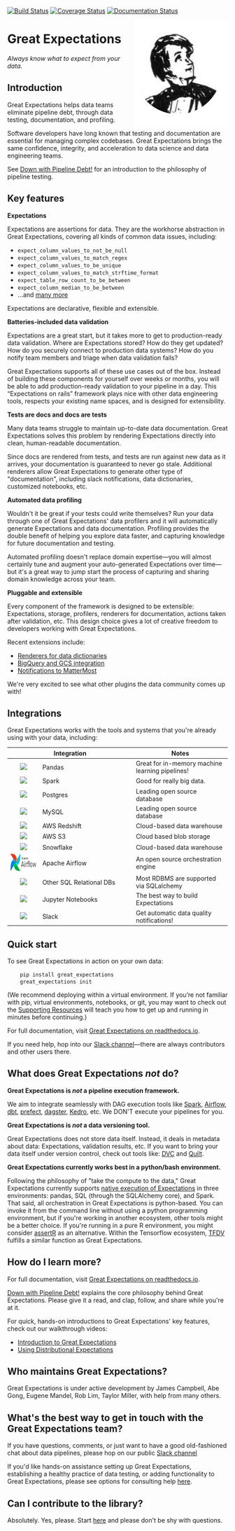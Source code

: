[![Build Status](https://travis-ci.org/great-expectations/great_expectations.svg?branch=develop)](https://travis-ci.org/great-expectations/great_expectations)
[![Coverage Status](https://coveralls.io/repos/github/great-expectations/great_expectations/badge.svg?branch=develop)](https://coveralls.io/github/great-expectations/great_expectations?branch=develop)
[![Documentation Status](https://readthedocs.org/projects/great-expectations/badge/?version=latest)](http://great-expectations.readthedocs.io/en/latest/?badge=latest)

<!-- <<<Super-quickstart links go here>>> -->



<img align="right" src="./generic_dickens_protagonist.png">

Great Expectations
================================================================================

*Always know what to expect from your data.*

Introduction
--------------------------------------------------------------------------------

Great Expectations helps data teams eliminate pipeline debt, through data testing, documentation, and profiling.

Software developers have long known that testing and documentation are essential for managing complex codebases. Great Expectations brings the same confidence, integrity, and acceleration to data science and data engineering teams.

See [Down with Pipeline Debt!]() for an introduction to the philosophy of pipeline testing.


<!--
--------------------------------------------------
<<<A bunch of logos go here for social proof>>>

--------------------------------------------------
-->

Key features
--------------------------------------------------

**Expectations**

Expectations are assertions for data. They are the workhorse abstraction in Great Expectations, covering all kinds of common data issues, including:
- `expect_column_values_to_not_be_null`
- `expect_column_values_to_match_regex`
- `expect_column_values_to_be_unique`
- `expect_column_values_to_match_strftime_format`
- `expect_table_row_count_to_be_between`
- `expect_column_median_to_be_between`
- ...and [many more](https://docs.greatexpectations.io/en/latest/reference/expectation_glossary.html)

Expectations are <!--[declarative, flexible and extensible]()--> declarative, flexible and extensible.
<!--To test out Expectations on your own data, check out the [<<step-1 tutorial>>]().-->

<!--
<<animated gif showing typing an Expectation in a notebook cell, running it, and getting an informative result>>
-->

**Batteries-included data validation**

Expectations are a great start, but it takes more to get to production-ready data validation. Where are Expectations stored? How do they get updated? How do you securely connect to production data systems? How do you notify team members and triage when data validation fails?

Great Expectations supports all of these use cases out of the box. Instead of building these components for yourself over weeks or months, you will be able to add production-ready validation to your pipeline in a day. This “Expectations on rails” framework plays nice with other data engineering tools, respects your existing name spaces, and is designed for extensibility.

<!--
Check out [The Era of DIY Data Validation is Over]() for more details.
-->

<!--
<<animated gif showing slack message, plus click through to validation results, a la: https://docs.google.com/presentation/d/1ZqFXsoOyW2KIkMBNij3c7KOM0RhajhAHKesdCL_BKHw/edit#slide=id.g6b0ff79464_0_183>>
-->

**Tests are docs and docs are tests**

Many data teams struggle to maintain up-to-date data documentation. Great Expectations solves this problem by rendering Expectations directly into clean, human-readable documentation. 

Since docs are rendered from tests, and tests are run against new data as it arrives, your documentation is guaranteed to never go stale. Additional renderers allow Great Expectations to generate other type of "documentation", including <!--[slack notifications](), [data dictionaries](), [customized notebooks]()--> slack notifications, data dictionaries, customized notebooks, etc.

<!--
<<Pic, similar to slide 32: https://docs.google.com/presentation/d/1ZqFXsoOyW2KIkMBNij3c7KOM0RhajhAHKesdCL_BKHw/edit#slide=id.g6af8c4cd70_0_38>>

<<Pic, showing an Expectation that renders a graph>>

Check out [Down with Documentation Rot!]() for more details.
-->

**Automated data profiling**

Wouldn't it be great if your tests could write themselves? Run your data through one of Great Expectations' data profilers and it will automatically generate Expectations and data documentation. Profiling provides the double benefit of helping you explore data faster, and capturing knowledge for future documentation and testing.

<!--
<<<pretty pics of profiled data>>>
<<<esp. multi-batch profiling>>>
-->

Automated profiling doesn't replace domain expertise&mdash;you will almost certainly tune and augment your auto-generated Expectations over time&mdash;but it's a great way to jump start the process of capturing and sharing domain knowledge across your team.

<!--
<<<Note: this feature is still in early beta. Expect changes.>>>

Visit our gallery of expectations and documentation generated via automatic data profiling [here]().

You can also test out profiling on your own data [here]().
-->

**Pluggable and extensible**

Every component of the framework is designed to be extensible: Expectations, storage, profilers, renderers for documentation, actions taken after validation, etc.  This design choice gives a lot of creative freedom to developers working with Great Expectations.

Recent extensions include:
* [Renderers for data dictionaries](https://greatexpectations.io/blog/20191004_data_dictionary_plugin)
* [BigQuery and GCS integration](https://github.com/great-expectations/great_expectations/pull/841)
* [Notifications to MatterMost](https://github.com/great-expectations/great_expectations/issues/902)

We're very excited to see what other plugins the data community comes up with!

Integrations
-------------------------------------------------------------------------------
Great Expectations works with the tools and systems that you're already using with your data, including:

<table>
	<thead>
		<tr>
			<th colspan="2">Integration</th>
			<th>Notes</th>
		</tr>
	</thead>
	<tbody>
		<tr><td style="text-align: center; height=40px;"><img height="40" src="https://pandas.pydata.org/_static/pandas_logo.png" />                                    </td><td style="width: 200px;">Pandas                   </td><td>Great for in-memory machine learning pipelines!</td></tr>
		<tr><td style="text-align: center; height=40px;"><img height="40" src="https://spark.apache.org/images/spark-logo-trademark.png" />                             </td><td style="width: 200px;">Spark                    </td><td>Good for really big data.</td></tr>
		<tr><td style="text-align: center; height=40px;"><img height="40" src="https://wiki.postgresql.org/images/3/30/PostgreSQL_logo.3colors.120x120.png" />          </td><td style="width: 200px;">Postgres                 </td><td>Leading open source database</td></tr>
		<tr><td style="text-align: center; height=40px;"><img height="40" src="https://www.mysql.com/common/logos/powered-by-mysql-167x86.png" />                       </td><td style="width: 200px;">MySQL                    </td><td>Leading open source database</td></tr>
		<tr><td style="text-align: center; height=40px;"><img height="40" src="https://kloud.io/wp-content/uploads/2018/11/aws-redshift-connector.png" />               </td><td style="width: 200px;">AWS Redshift             </td><td>Cloud-based data warehouse</td></tr>
		<tr><td style="text-align: center; height=40px;"><img height="40" src="https://braze-marketing-assets.s3.amazonaws.com/images/partner_logos/amazon-s3.png" />   </td><td style="width: 200px;">AWS S3                   </td><td>Cloud based blob storage</td></tr>
		<tr><td style="text-align: center; height=40px;"><img height="40" src="https://www.snowflake.com/wp-content/themes/snowflake/img/snowflake-logo-blue@2x.png" /> </td><td style="width: 200px;">Snowflake                </td><td>Cloud-based data warehouse</td></tr>
		<tr><td style="text-align: center; height=40px;"><img height="40" src="https://raw.githubusercontent.com/apache/airflow/master/docs/img/logos/wordmark_1.png" /></td><td style="width: 200px;">Apache Airflow           </td><td>An open source orchestration engine</td></tr>
		<tr><td style="text-align: center; height=40px;"><img height="40" src="https://www.sqlalchemy.org/img/sqla_logo.png" />                                         </td><td style="width: 200px;">Other SQL Relational DBs </td><td>Most RDBMS are supported via SQLalchemy</td></tr>
		<tr><td style="text-align: center; height=40px;"><img height="40" src="https://jupyter.org/assets/main-logo.svg" />                                             </td><td style="width: 200px;">Jupyter Notebooks        </td><td>The best way to build Expectations</td></tr>
		<tr><td style="text-align: center; height=40px;"><img height="40" src="https://cdn.brandfolder.io/5H442O3W/as/pl546j-7le8zk-5guop3/Slack_RGB.png" />            </td><td style="width: 200px;">Slack                    </td><td> Get automatic data quality notifications!</td></tr>
	</tbody>
</table>

Quick start
-------------------------------------------------------------

To see Great Expectations in action on your own data:

```
    pip install great_expectations
    great_expectations init

```

(We recommend deploying within a virtual environment. If you’re not familiar with pip, virtual environments, notebooks, or git, you may want to check out the [Supporting Resources](http://docs.greatexpectations.io/en/latest/reference/supporting_resources.html) will teach you how to get up and running in minutes before continuing.)

For full documentation, visit [Great Expectations on readthedocs.io](http://great-expectations.readthedocs.io/en/latest/).

If you need help, hop into our [Slack channel](https://greatexpectations.io/slack)&mdash;there are always contributors and other users there.

<!--
-------------------------------------------------------------
<<<More social proof: pics and quotes of power users>>>

-------------------------------------------------------------
-->

What does Great Expectations _not_ do?
-------------------------------------------------------------

**Great Expectations is _not_ a pipeline execution framework.**

We aim to integrate seamlessly with DAG execution tools like [Spark]( https://spark.apache.org/), [Airflow](https://airflow.apache.org/), [dbt]( https://www.getdbt.com/), [prefect](https://www.prefect.io/), [dagster]( https://github.com/dagster-io/dagster), [Kedro](https://github.com/quantumblacklabs/kedro), etc. We DON'T execute your pipelines for you.

**Great Expectations is _not_ a data versioning tool.**
	
Great Expectations does not store data itself. Instead, it deals in metadata about data: Expectations, validation results, etc. If you want to bring your data itself under version control, check out tools like: [DVC](https://dvc.org/) and [Quilt](https://github.com/quiltdata/quilt).

**Great Expectations currently works best in a python/bash environment.** 

Following the philosophy of "take the compute to the data," Great Expectations currently supports [native execution of Expectations]() in three environments: pandas, SQL (through the SQLAlchemy core), and Spark. That said, all orchestration in Great Expectations is python-based. You can invoke it from the command line without using a python programming environment, but if you're working in another ecosystem, other tools might be a better choice. If you're running in a pure R environment, you might consider [assertR](https://github.com/ropensci/assertr) as an alternative. Within the Tensorflow ecosystem, [TFDV](https://www.tensorflow.org/tfx/guide/tfdv) fulfills a similar function as Great Expectations.


How do I learn more?
--------------------------------------------------------------------------------

For full documentation, visit [Great Expectations on readthedocs.io](http://great-expectations.readthedocs.io/en/latest/).

[Down with Pipeline Debt!](https://medium.com/@expectgreatdata/down-with-pipeline-debt-introducing-great-expectations-862ddc46782a) explains the core philosophy behind Great Expectations. Please give it a read, and clap, follow, and share while you're at it.

For quick, hands-on introductions to Great Expectations' key features, check out our walkthrough videos:

* [Introduction to Great Expectations](https://www.youtube.com/watch?v=-_0tG7ACNU4)
* [Using Distributional Expectations](https://www.youtube.com/watch?v=l3DYPVZAUmw&t=20s)

Who maintains Great Expectations?
-------------------------------------------------------------

Great Expectations is under active development by James Campbell, Abe Gong, Eugene Mandel, Rob Lim, Taylor Miller, with help from many others.

What's the best way to get in touch with the Great Expectations team?
--------------------------------------------------------------------------------

If you have questions, comments, or just want to have a good old-fashioned chat about data pipelines, please hop on our public [Slack channel](https://greatexpectations.io/slack)

If you'd like hands-on assistance setting up Great Expectations, establishing a healthy practice of data testing, or adding functionality to Great Expectations, please see options for consulting help [here](https://greatexpectations.io/consulting/).

Can I contribute to the library?
--------------------------------------------------------------------------------

Absolutely. Yes, please. Start [here](https://github.com/great-expectations/great_expectations/blob/develop/CONTRIBUTING.md) and please don't be shy with questions.
